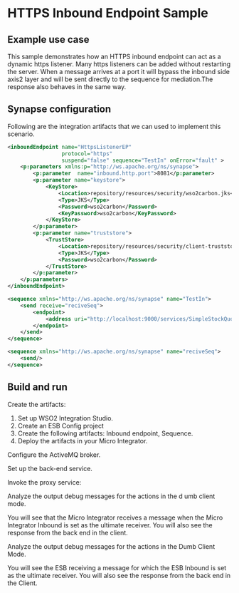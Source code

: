 # HTTPS Inbound Endpoint Sample

## Example use case

This sample demonstrates how an HTTPS inbound endpoint can act as a
dynamic https listener. Many https listeners can be added without
restarting the server. When a message arrives at a port it will bypass
the inbound side axis2 layer and will be sent directly to the sequence
for mediation.The response also behaves in the same way.

## Synapse configuration

Following are the integration artifacts that we can used to implement this scenario.

```xml tab='Inbound Endpoint'
<inboundEndpoint name="HttpsListenerEP"
                 protocol="https"
                 suspend="false" sequence="TestIn" onError="fault" >
    <p:parameters xmlns:p="http://ws.apache.org/ns/synapse">
        <p:parameter  name="inbound.http.port">8081</p:parameter>
        <p:parameter name="keystore">
            <KeyStore>
                <Location>repository/resources/security/wso2carbon.jks</Location>
                <Type>JKS</Type>
                <Password>wso2carbon</Password>
                <KeyPassword>wso2carbon</KeyPassword>
            </KeyStore>
        </p:parameter>
        <p:parameter name="truststore">
            <TrustStore>
                <Location>repository/resources/security/client-truststore.jks</Location>
                <Type>JKS</Type>
                <Password>wso2carbon</Password>
            </TrustStore>
        </p:parameter>
    </p:parameters>
</inboundEndpoint>
```

```xml tab='Sequence 1'
<sequence xmlns="http://ws.apache.org/ns/synapse" name="TestIn">
    <send receive="reciveSeq">
        <endpoint>
            <address uri="http://localhost:9000/services/SimpleStockQuoteService"/>
        </endpoint>
    </send>
</sequence>
```

```xml tab='Sequence 2'
<sequence xmlns="http://ws.apache.org/ns/synapse" name="reciveSeq">
    <send/>
</sequence>
```

## Build and run

Create the artifacts:

1. Set up WSO2 Integration Studio.
2. Create an ESB Config project
3. Create the following artifacts: Inbound endpoint, Sequence.
4. Deploy the artifacts in your Micro Integrator.

Configure the ActiveMQ broker.

Set up the back-end service.

Invoke the proxy service:

Analyze the output debug messages for the actions in the d umb client
mode.

You will see that the Micro Integrator receives a message when the Micro Integrator Inbound is set
as the ultimate receiver. You will also see the response from the back
end in the client.

Analyze the output debug messages for the actions in the Dumb Client
Mode.

You will see the ESB receiving a message for which the ESB Inbound is
set as the ultimate receiver. You will also see the response from the
back end in the Client.
